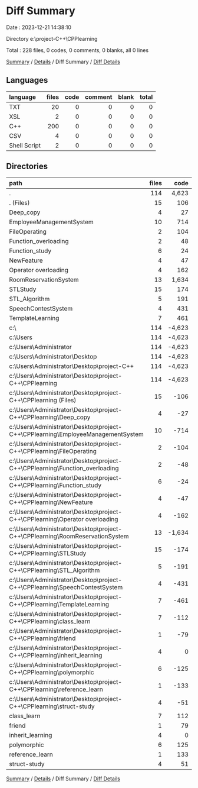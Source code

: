 # Diff Summary

Date : 2023-12-21 14:38:10

Directory e:\\project-C++\\CPPlearning

Total : 228 files,  0 codes, 0 comments, 0 blanks, all 0 lines

[Summary](results.md) / [Details](details.md) / Diff Summary / [Diff Details](diff-details.md)

## Languages
| language | files | code | comment | blank | total |
| :--- | ---: | ---: | ---: | ---: | ---: |
| TXT | 20 | 0 | 0 | 0 | 0 |
| XSL | 2 | 0 | 0 | 0 | 0 |
| C++ | 200 | 0 | 0 | 0 | 0 |
| CSV | 4 | 0 | 0 | 0 | 0 |
| Shell Script | 2 | 0 | 0 | 0 | 0 |

## Directories
| path | files | code | comment | blank | total |
| :--- | ---: | ---: | ---: | ---: | ---: |
| . | 114 | 4,623 | 4,569 | 197 | 9,389 |
| . (Files) | 15 | 106 | 1 | 11 | 118 |
| Deep_copy | 4 | 27 | 214 | 15 | 256 |
| EmployeeManagementSystem | 10 | 714 | 24 | 11 | 749 |
| FileOperating | 2 | 104 | 84 | 7 | 195 |
| Function_overloading | 2 | 48 | 82 | 3 | 133 |
| Function_study | 6 | 24 | 100 | 4 | 128 |
| NewFeature | 4 | 47 | 152 | 7 | 206 |
| Operator overloading | 4 | 162 | 188 | 10 | 360 |
| RoomReservationSystem | 13 | 1,634 | 90 | 15 | 1,739 |
| STLStudy | 15 | 174 | 1,544 | 14 | 1,732 |
| STL_Algorithm | 5 | 191 | 411 | 3 | 605 |
| SpeechContestSystem | 4 | 431 | 30 | 6 | 467 |
| TemplateLearning | 7 | 461 | 603 | 18 | 1,082 |
| c:\\ | 114 | -4,623 | -4,569 | -197 | -9,389 |
| c:\\Users | 114 | -4,623 | -4,569 | -197 | -9,389 |
| c:\\Users\\Administrator | 114 | -4,623 | -4,569 | -197 | -9,389 |
| c:\\Users\\Administrator\\Desktop | 114 | -4,623 | -4,569 | -197 | -9,389 |
| c:\\Users\\Administrator\\Desktop\\project-C++ | 114 | -4,623 | -4,569 | -197 | -9,389 |
| c:\\Users\\Administrator\\Desktop\\project-C++\\CPPlearning | 114 | -4,623 | -4,569 | -197 | -9,389 |
| c:\\Users\\Administrator\\Desktop\\project-C++\\CPPlearning (Files) | 15 | -106 | -1 | -11 | -118 |
| c:\\Users\\Administrator\\Desktop\\project-C++\\CPPlearning\\Deep_copy | 4 | -27 | -214 | -15 | -256 |
| c:\\Users\\Administrator\\Desktop\\project-C++\\CPPlearning\\EmployeeManagementSystem | 10 | -714 | -24 | -11 | -749 |
| c:\\Users\\Administrator\\Desktop\\project-C++\\CPPlearning\\FileOperating | 2 | -104 | -84 | -7 | -195 |
| c:\\Users\\Administrator\\Desktop\\project-C++\\CPPlearning\\Function_overloading | 2 | -48 | -82 | -3 | -133 |
| c:\\Users\\Administrator\\Desktop\\project-C++\\CPPlearning\\Function_study | 6 | -24 | -100 | -4 | -128 |
| c:\\Users\\Administrator\\Desktop\\project-C++\\CPPlearning\\NewFeature | 4 | -47 | -152 | -7 | -206 |
| c:\\Users\\Administrator\\Desktop\\project-C++\\CPPlearning\\Operator overloading | 4 | -162 | -188 | -10 | -360 |
| c:\\Users\\Administrator\\Desktop\\project-C++\\CPPlearning\\RoomReservationSystem | 13 | -1,634 | -90 | -15 | -1,739 |
| c:\\Users\\Administrator\\Desktop\\project-C++\\CPPlearning\\STLStudy | 15 | -174 | -1,544 | -14 | -1,732 |
| c:\\Users\\Administrator\\Desktop\\project-C++\\CPPlearning\\STL_Algorithm | 5 | -191 | -411 | -3 | -605 |
| c:\\Users\\Administrator\\Desktop\\project-C++\\CPPlearning\\SpeechContestSystem | 4 | -431 | -30 | -6 | -467 |
| c:\\Users\\Administrator\\Desktop\\project-C++\\CPPlearning\\TemplateLearning | 7 | -461 | -603 | -18 | -1,082 |
| c:\\Users\\Administrator\\Desktop\\project-C++\\CPPlearning\\class_learn | 7 | -112 | -99 | -27 | -238 |
| c:\\Users\\Administrator\\Desktop\\project-C++\\CPPlearning\\friend | 1 | -79 | -3 | -7 | -89 |
| c:\\Users\\Administrator\\Desktop\\project-C++\\CPPlearning\\inherit_learning | 4 | 0 | -409 | -16 | -425 |
| c:\\Users\\Administrator\\Desktop\\project-C++\\CPPlearning\\polymorphic | 6 | -125 | -402 | -14 | -541 |
| c:\\Users\\Administrator\\Desktop\\project-C++\\CPPlearning\\reference_learn | 1 | -133 | -40 | -1 | -174 |
| c:\\Users\\Administrator\\Desktop\\project-C++\\CPPlearning\\struct-study | 4 | -51 | -93 | -8 | -152 |
| class_learn | 7 | 112 | 99 | 27 | 238 |
| friend | 1 | 79 | 3 | 7 | 89 |
| inherit_learning | 4 | 0 | 409 | 16 | 425 |
| polymorphic | 6 | 125 | 402 | 14 | 541 |
| reference_learn | 1 | 133 | 40 | 1 | 174 |
| struct-study | 4 | 51 | 93 | 8 | 152 |

[Summary](results.md) / [Details](details.md) / Diff Summary / [Diff Details](diff-details.md)